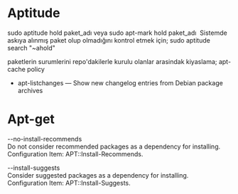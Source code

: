 # Aptitude
sudo aptitude hold paket_adı veya sudo apt-mark hold paket_adı 
Sistemde askıya alınmış paket olup olmadığını kontrol etmek için;
sudo aptitude search "~ahold"

paketlerin surumlerini repo'dakilerle kurulu olanlar arasindak kiyaslama;
apt-cache policy 

* apt-listchanges — Show new changelog entries from Debian package archives 

# Apt-get
--no-install-recommends                                                    
Do not consider recommended packages as a dependency for installing.   
Configuration Item: APT::Install-Recommends.                                      
                                                                                  
--install-suggests                                                         
Consider suggested packages as a dependency for installing.            
Configuration Item: APT::Install-Suggests. 
